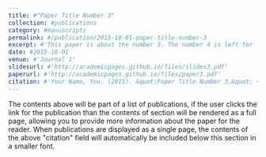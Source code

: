 ```yaml
---
title: #"Paper Title Number 3"
collection: #publications
category: #manuscripts
permalink: #/publication/2015-10-01-paper-title-number-3
excerpt: #'This paper is about the number 3. The number 4 is left for future work.'
date: #2015-10-01
venue: #'Journal 1'
slidesurl: #'http://academicpages.github.io/files/slides3.pdf'
paperurl: #'http://academicpages.github.io/files/paper3.pdf'
citation: #'Your Name, You. (2015). &quot;Paper Title Number 3.&quot; <i>Journal 1</i>. 1(3).'
---
```


The contents above will be part of a list of publications, if the user clicks the link for the publication than the contents of section will be rendered as a full page, allowing you to provide more information about the paper for the reader. When publications are displayed as a single page, the contents of the above "citation" field will automatically be included below this section in a smaller font.
